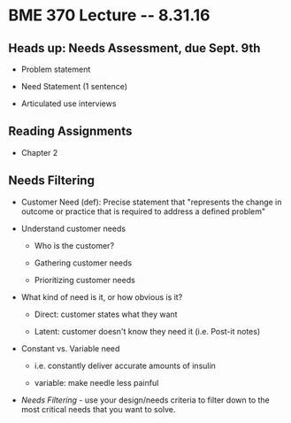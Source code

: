 # BME 370 Lecture -- 8.31.16

## Heads up: Needs Assessment, due Sept. 9th

- Problem statement

- Need Statement (1 sentence)

- Articulated use interviews

## Reading Assignments

- Chapter 2

## Needs Filtering

- Customer Need (def): Precise statement that "represents the change in outcome
  or practice that is required to address a defined problem"

- Understand customer needs

    - Who is the customer?

    - Gathering customer needs

    - Prioritizing customer needs

- What kind of need is it, or how obvious is it?

    - Direct: customer states what they want

    - Latent: customer doesn't know they need it (i.e. Post-it notes)

- Constant vs. Variable need

    - i.e. constantly deliver accurate amounts of insulin

    - variable: make needle less painful

- *Needs Filtering* - use your design/needs criteria to filter down to the most
  critical needs that you want to solve.
